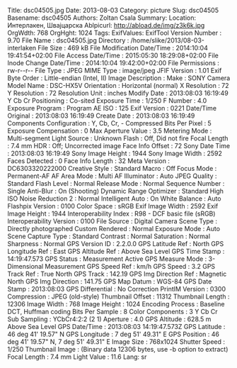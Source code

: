 Title: dsc04505.jpg
Date: 2013-08-03
Category: picture
Slug: dsc04505
Basename: dsc04505
Authors: Zoltan Csala
Summary:
Location: Интерлакен, Швајцарска
Ablpicurl: http://abload.de/img/z3k6k.jpg
OrgWdth: 768
OrgHght: 1024
Tags:
ExifValues: ExifTool Version Number : 9.70
            File Name : dsc04505.jpg
            Directory : /home/slike/2013/08-03-interlaken
            File Size : 469 kB
            File Modification Date/Time : 2014:10:04 19:41:54+02:00
            File Access Date/Time : 2015:05:30 18:29:08+02:00
            File Inode Change Date/Time : 2014:10:04 19:42:00+02:00
            File Permissions : rw-r--r--
            File Type : JPEG
            MIME Type : image/jpeg
            JFIF Version : 1.01
            Exif Byte Order : Little-endian (Intel, II)
            Image Description :
            Make : SONY
            Camera Model Name : DSC-HX5V
            Orientation : Horizontal (normal)
            X Resolution : 72
            Y Resolution : 72
            Resolution Unit : inches
            Modify Date : 2013:08:03 16:19:49
            Y Cb Cr Positioning : Co-sited
            Exposure Time : 1/250
            F Number : 4.0
            Exposure Program : Program AE
            ISO : 125
            Exif Version : 0221
            Date/Time Original : 2013:08:03 16:19:49
            Create Date : 2013:08:03 16:19:49
            Components Configuration : Y, Cb, Cr, -
            Compressed Bits Per Pixel : 5
            Exposure Compensation : 0
            Max Aperture Value : 3.5
            Metering Mode : Multi-segment
            Light Source : Unknown
            Flash : Off, Did not fire
            Focal Length : 7.4 mm
            HDR : Off; Uncorrected image
            Face Info Offset : 72
            Sony Date Time : 2013:08:03 16:19:49
            Sony Image Height : 1944
            Sony Image Width : 2592
            Faces Detected : 0
            Face Info Length : 32
            Meta Version : DC6303320222000
            Creative Style : Standard
            Macro : Off
            Focus Mode : Permanent-AF
            AF Area Mode : Multi
            AF Illuminator : Auto
            JPEG Quality : Standard
            Flash Level : Normal
            Release Mode : Normal
            Sequence Number : Single
            Anti-Blur : On (Shooting)
            Dynamic Range Optimizer : Standard
            High ISO Noise Reduction 2 : Normal
            Intelligent Auto : On
            White Balance : Auto
            Flashpix Version : 0100
            Color Space : sRGB
            Exif Image Width : 2592
            Exif Image Height : 1944
            Interoperability Index : R98 - DCF basic file (sRGB)
            Interoperability Version : 0100
            File Source : Digital Camera
            Scene Type : Directly photographed
            Custom Rendered : Normal
            Exposure Mode : Auto
            Scene Capture Type : Standard
            Contrast : Normal
            Saturation : Normal
            Sharpness : Normal
            GPS Version ID : 2.2.0.0
            GPS Latitude Ref : North
            GPS Longitude Ref : East
            GPS Altitude Ref : Above Sea Level
            GPS Time Stamp : 14:19:47.573
            GPS Status : Measurement Active
            GPS Measure Mode : 3-Dimensional Measurement
            GPS Speed Ref : km/h
            GPS Speed : 3.2
            GPS Track Ref : True North
            GPS Track : 142.19
            GPS Img Direction Ref : Magnetic North
            GPS Img Direction : 141.75
            GPS Map Datum : WGS-84
            GPS Date Stamp : 2013:08:03
            GPS Differential : No Correction
            PrintIM Version : 0300
            Compression : JPEG (old-style)
            Thumbnail Offset : 11312
            Thumbnail Length : 12306
            Image Width : 768
            Image Height : 1024
            Encoding Process : Baseline DCT, Huffman coding
            Bits Per Sample : 8
            Color Components : 3
            Y Cb Cr Sub Sampling : YCbCr4:2:2 (2 1)
            Aperture : 4.0
            GPS Altitude : 628.5 m Above Sea Level
            GPS Date/Time : 2013:08:03 14:19:47.573Z
            GPS Latitude : 46 deg 41' 19.57" N
            GPS Longitude : 7 deg 51' 49.31" E
            GPS Position : 46 deg 41' 19.57" N, 7 deg 51' 49.31" E
            Image Size : 768x1024
            Shutter Speed : 1/250
            Thumbnail Image : (Binary data 12306 bytes, use -b option to extract)
            Focal Length : 7.4 mm
            Light Value : 11.6
Lang: sr

